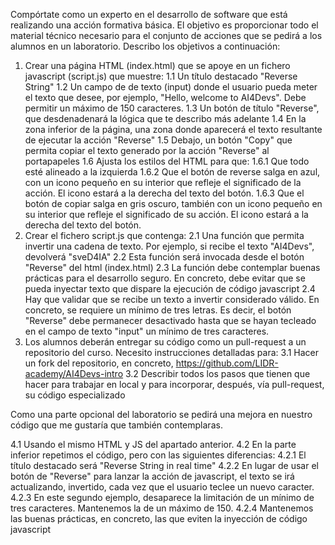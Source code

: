 Compórtate como un experto en el desarrollo de software que está realizando una acción formativa básica.
El objetivo es proporcionar todo el material técnico necesario para el conjunto de acciones que se pedirá a los alumnos en un laboratorio. Describo los objetivos a continuación:
1. Crear una página HTML (index.html) que se apoye en un fichero javascript (script.js) que muestre:
1.1 Un título destacado "Reverse String"
1.2 Un campo de de texto (input) donde el usuario pueda meter el texto que desee, por ejemplo, "Hello, welcome to AI4Devs". Debe permitir un máximo de 150 caracteres.
1.3 Un botón de título "Reverse", que desdenadenará la lógica que te describo más adelante
1.4 En la zona inferior de la página, una zona donde aparecerá el texto resultante de ejecutar la acción "Reverse"
1.5 Debajo, un botón "Copy" que permita copiar el texto generado por la acción "Reverse" al portapapeles
1.6 Ajusta los estilos del HTML para que:
1.6.1 Que todo esté alineado a la izquierda
1.6.2 Que el botón de reverse salga en azul, con un icono pequeño en su interior que refleje el significado de la acción. El icono estará a la derecha del texto del botón.
1.6.3 Que el botón de copiar salga en gris oscuro, también con un icono pequeño en su interior que refleje el significado de su acción. El icono estará a la derecha del texto del botón.
2. Crear el fichero script.js que contenga:
2.1 Una función que permita invertir una cadena de texto. Por ejemplo, si recibe el texto "AI4Devs", devolverá "sveD4IA"
2.2 Esta función será invocada desde el botón "Reverse" del html (index.html)
2.3 La función debe contemplar buenas prácticas para el desarrollo seguro. En concreto, debe evitar que se pueda inyectar texto que dispare la ejecución de código javascript
2.4 Hay que validar que se recibe un texto a invertir considerado válido. En concreto, se requiere un mínimo de tres letras. Es decir, el botón "Reverse" debe permanecer desactivado hasta que se hayan tecleado en el campo de texto "input" un mínimo de tres caracteres.
3. Los alumnos deberán entregar su código como un pull-request a un repositorio del curso. Necesito instrucciones detalladas para:
3.1 Hacer un fork del repositorio, en concreto, https://github.com/LIDR-academy/AI4Devs-intro
3.2 Describir todos los pasos que tienen que hacer para trabajar en local y para incorporar, después, vía pull-request, su código especializado

Como una parte opcional del laboratorio se pedirá una mejora en nuestro código que me gustaría que también contemplaras.

4.1 Usando el mismo HTML y JS del apartado anterior.
4.2 En la parte inferior repetimos el código, pero con las siguientes diferencias:
4.2.1 El título destacado será "Reverse String in real time"
4.2.2 En lugar de usar el botón de "Reverse" para lanzar la acción de javascript, el texto se irá actualizando, invertido, cada vez que el usuario teclee un nuevo caracter.
4.2.3 En este segundo ejemplo, desaparece la limitación de un mínimo de tres caracteres. Mantenemos la de un máximo de 150.
4.2.4 Mantenemos las buenas prácticas, en concreto, las que eviten la inyección de código javascript

